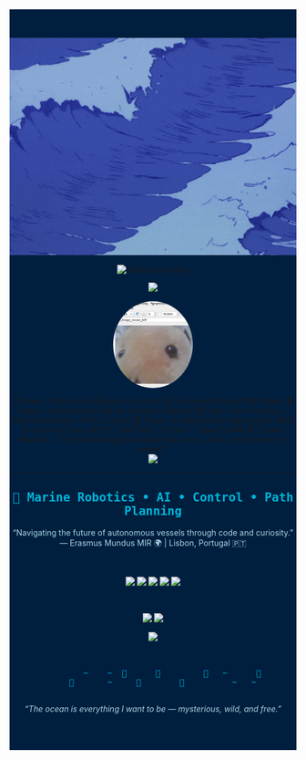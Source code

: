 <!-- 🌊 MAIN BACKGROUND + CENTERED CONTENT -->
<div align="center" style="background-color:#001F3F; padding:50px 0;">

  <!-- 🌊 파도 움짤 (배경처럼 위쪽) -->
  <img src="https://raw.githubusercontent.com/S1194789/S1194789/main/waves.gif" width="600" alt="ocean waves" />

  <!-- 🐋 고래 애니메이션 -->
  <p align="center">
    <img src="https://media.tenor.com/7z9ZLO_9zGkAAAAi/whale-swimming.gif" width="160" alt="whale swimming"/>
  </p>

  <!-- ⌨️ 타이핑 애니메이션 -->
<!-- ⌨️ 감성+전공 오션 타이핑 (40자 내외 균일 버전) -->
<p align="center">
  <img src="https://readme-typing-svg.herokuapp.com?font=Fira+Code&pause=1200&color=00B4D8&width=550&size=20&lines=Welcome+aboard+mayonez’s+deep+blue+GitHub+🌊;Where+the+ocean+meets+autonomous+dreams+💙;Tides+whisper+softly+to+curious+machines+🤖;Mapping+quiet+oceans+with+lines+of+logic+🌊;Little+codes+drift+like+shells+on+the+sea+🐚;Calm+control+beneath+a+restless+surface+💫;From+Lisbon’s+coast+to+silent+underwater+paths+🌊;Between+data+and+waves,+balance+feels+alive+⚓;Each+ripple+holds+a+pattern,+a+gentle+rhythm+💙;Sailing+forward+with+AI,+wind,+and+wonder+🌬️" />
</p>



<!-- 🐹 중앙 프로필 이미지 -->
<p align="center">
  <img src="https://raw.githubusercontent.com/S1194789/S1194789/main/%EB%8B%A4%EB%9E%8C%EC%A5%90%EC%82%AC%EC%A7%84.png" 
       width="140" 
       style="border-radius:50%; margin: 10px auto; display:block;" 
       alt="mayonez profile"/>
</p>

<div align="center">
  🐹 Name : Mayonejoo 
  📍 Based in Lisbon | 🌊 Erasmus Mundus MIR Master
  🪸 Status : Autonomous Marine Systems Engineer 
  🤖 Field :  Path Planning • Marine Robotics • ROS2 Control
  🧠 Thesis: AI-based Path Planning for ASVs  
  ⚙️ Favorite Tools: ROS 2 · MATLAB · PyTorch · OpenCV  
  ### 🧭 Current Mission
> “To build intelligent vessels that sense, learn, and protect the ocean.”
 
  
  <br>

  <img src="https://readme-typing-svg.herokuapp.com?color=00A8E8&center=true&vCenter=true&width=500&lines=Initializing+Ocean+Mission...;Deploying+Autonomous+Vessel...;Scanning+Marine+Environment+Data...;Mission+Running:+100%25+🌊" />

</div>

---




  <!-- ✨ 중앙 소개 -->
  <h2 align="center" style="color:#00B4D8; font-family:'Fira Code', monospace;">
    🌌 Marine Robotics • AI • Control • Path Planning
  </h2>

  <p align="center" style="color:#A9D6E5; font-size:14px;">
    “Navigating the future of autonomous vessels through code and curiosity.”  
    <br>— Erasmus Mundus MIR 🌍 | Lisbon, Portugal 🇵🇹
  </p>

  <br>

  <!-- ⚙️ 기술 뱃지 -->
  <p align="center">
    <img src="https://img.shields.io/badge/Python-003366?style=for-the-badge&logo=python&logoColor=white"/>
    <img src="https://img.shields.io/badge/ROS2-0077B6?style=for-the-badge&logo=ros&logoColor=white"/>
    <img src="https://img.shields.io/badge/MATLAB-005F73?style=for-the-badge&logo=mathworks&logoColor=white"/>
    <img src="https://img.shields.io/badge/C++-0A9396?style=for-the-badge&logo=cplusplus&logoColor=white"/>
    <img src="https://img.shields.io/badge/Linux-001F3F?style=for-the-badge&logo=linux&logoColor=white"/>
  </p>

  <br>

  <!-- 📊 GITHUB STATS -->
  <p align="center">
    <img src="https://github-readme-stats.vercel.app/api?username=S1194789&show_icons=true&theme=blue_navy&hide_border=true&title_color=00B4D8&icon_color=00B4D8" height="150"/>
    <img src="https://github-readme-streak-stats.herokuapp.com?user=S1194789&theme=blue-navy&hide_border=true&background=0D1117&fire=00B4D8&ring=00B4D8&currStreakLabel=00B4D8" height="150"/>
  </p>

  <!-- 🧊 3D Contribution Graph -->
  <p align="center">
    <img src="https://github.com/yoshi389111/github-profile-3d-contrib/raw/output/profile-night-rainbow.svg" width="700">
  </p>

  <br>

  <!-- 🌫️ ASCII 파도 & 물고기 -->
  <pre style="color:#00B4D8; font-family:monospace; font-size:14px;">
        ~    ~  🌊      🐋         🌊   ~      🪸
    🐠       ~     🌊        🐬          ~   ~
  </pre>

  <!-- 🪸 감성 문구 -->
  <p align="center" style="color:#A9D6E5; font-style:italic;">
    “The ocean is everything I want to be — mysterious, wild, and free.”
  </p>
</div>
